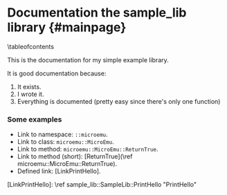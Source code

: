 # Documentation the sample_lib library {#mainpage}
\tableofcontents

This is the documentation for my simple example library.

It is good documentation because:

1. It exists.
2. I wrote it.
3. Everything is documented (pretty easy since there's only one function)

### Some examples
* Link to namespace: `::microemu`.
* Link to class: `microemu::MicroEmu`.
* Link to method: `microemu::MicroEmu::ReturnTrue`.
* Link to method (short): [ReturnTrue](\ref microemu::MicroEmu::ReturnTrue).
* Defined link: [LinkPrintHello].

[LinkPrintHello]: \ref sample_lib::SampleLib::PrintHello "PrintHello"